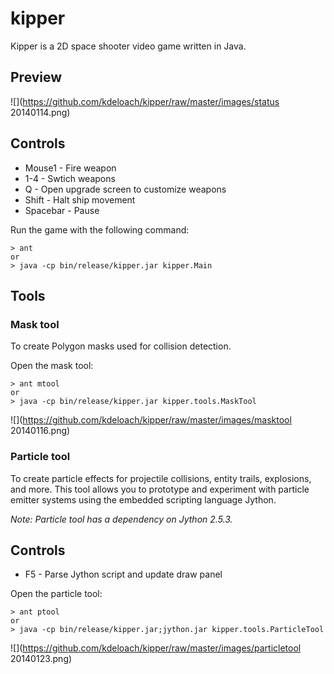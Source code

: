 # kipper

Kipper is a 2D space shooter video game written in Java.

## Preview

![](https://github.com/kdeloach/kipper/raw/master/images/status 20140114.png)

## Controls

* Mouse1 - Fire weapon
* 1-4 - Swtich weapons
* Q - Open upgrade screen to customize weapons
* Shift - Halt ship movement
* Spacebar - Pause

Run the game with the following command:

    > ant
    or
    > java -cp bin/release/kipper.jar kipper.Main

## Tools

### Mask tool

To create Polygon masks used for collision detection.

Open the mask tool:

    > ant mtool
    or
    > java -cp bin/release/kipper.jar kipper.tools.MaskTool

![](https://github.com/kdeloach/kipper/raw/master/images/masktool 20140116.png)

### Particle tool

To create particle effects for projectile collisions, entity trails, explosions, and more. This tool allows you to prototype and experiment with particle emitter systems using the embedded scripting language Jython.

*Note: Particle tool has a dependency on Jython 2.5.3.*

## Controls

* F5 - Parse Jython script and update draw panel

Open the particle tool:

    > ant ptool
    or
    > java -cp bin/release/kipper.jar;jython.jar kipper.tools.ParticleTool

![](https://github.com/kdeloach/kipper/raw/master/images/particletool 20140123.png)